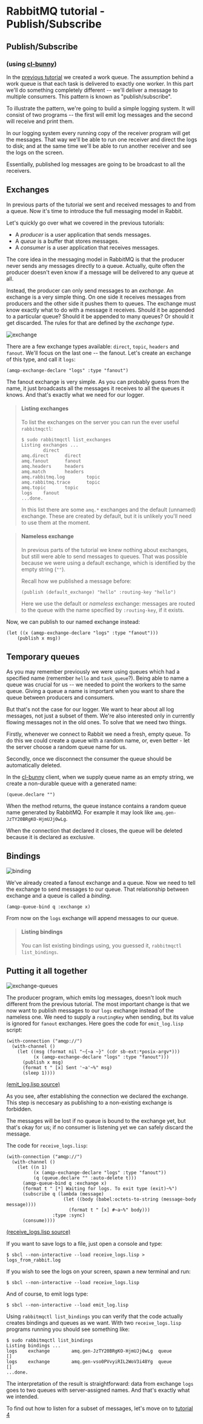 <!--
Copyright (C) 2007-2015 Pivotal Software, Inc. 

All rights reserved. This program and the accompanying materials
are made available under the terms of the under the Apache License, 
Version 2.0 (the "License”); you may not use this file except in compliance 
with the License. You may obtain a copy of the License at

http://www.apache.org/licenses/LICENSE-2.0

Unless required by applicable law or agreed to in writing, software
distributed under the License is distributed on an "AS IS" BASIS,
WITHOUT WARRANTIES OR CONDITIONS OF ANY KIND, either express or implied.
See the License for the specific language governing permissions and
limitations under the License.
-->
# RabbitMQ tutorial - Publish/Subscribe

## Publish/Subscribe
### (using [cl-bunny](http://cl-rabbit.io/cl-bunny))

In the [previous tutorial](tutorial-two-cl.md) we created a work
queue. The assumption behind a work queue is that each task is
delivered to exactly one worker. In this part we'll do something
completely different -- we'll deliver a message to multiple
consumers. This pattern is known as "publish/subscribe".

To illustrate the pattern, we're going to build a simple logging
system. It will consist of two programs -- the first will emit log
messages and the second will receive and print them.

In our logging system every running copy of the receiver program will
get the messages. That way we'll be able to run one receiver and
direct the logs to disk; and at the same time we'll be able to run
another receiver and see the logs on the screen.

Essentially, published log messages are going to be broadcast to all
the receivers.

Exchanges
---------

In previous parts of the tutorial we sent and received messages to and
from a queue. Now it's time to introduce the full messaging model in
Rabbit.

Let's quickly go over what we covered in the previous tutorials:

 * A _producer_ is a user application that sends messages.
 * A _queue_ is a buffer that stores messages.
 * A _consumer_ is a user application that receives messages.

The core idea in the messaging model in RabbitMQ is that the producer
never sends any messages directly to a queue. Actually, quite often
the producer doesn't even know if a message will be delivered to any
queue at all.

Instead, the producer can only send messages to an _exchange_. An
exchange is a very simple thing. On one side it receives messages from
producers and the other side it pushes them to queues. The exchange
must know exactly what to do with a message it receives. Should it be
appended to a particular queue? Should it be appended to many queues?
Or should it get discarded. The rules for that are defined by the
_exchange type_.

![exchange](http://i.imgur.com/zsxeGrA.png)

There are a few exchange types available: `direct`, `topic`, `headers`
and `fanout`. We'll focus on the last one -- the fanout. Let's create
an exchange of this type, and call it `logs`:

    (amqp-exchange-declare "logs" :type "fanout")

The fanout exchange is very simple. As you can probably guess from the
name, it just broadcasts all the messages it receives to all the
queues it knows. And that's exactly what we need for our logger.


> #### Listing exchanges
>
> To list the exchanges on the server you can run the ever useful `rabbitmqctl`:
>
>     $ sudo rabbitmqctl list_exchanges
>     Listing exchanges ...
>             direct
>     amq.direct      direct
>     amq.fanout      fanout
>     amq.headers     headers
>     amq.match       headers
>     amq.rabbitmq.log        topic
>     amq.rabbitmq.trace      topic
>     amq.topic       topic
>     logs    fanout
>     ...done.
>
> In this list there are some `amq.*` exchanges and the default (unnamed)
> exchange. These are created by default, but it is unlikely you'll need to
> use them at the moment.


> #### Nameless exchange
>
> In previous parts of the tutorial we knew nothing about exchanges,
> but still were able to send messages to queues. That was possible
> because we were using a default exchange, which is identified by the empty string (`""`).
>
> Recall how we published a message before:
>
>	  (publish (default_exchange) "hello" :routing-key "hello")
>
> Here we use the default or _nameless_ exchange: messages are
> routed to the queue with the name specified by `:routing-key`, if it exists.

Now, we can publish to our named exchange instead:

    (let ((x (amqp-exchange-declare "logs" :type "fanout")))
	    (publish x msg))


Temporary queues
----------------

As you may remember previously we were using queues which had a
specified name (remember `hello` and `task_queue`?). Being able to name
a queue was crucial for us -- we needed to point the workers to the
same queue.  Giving a queue a name is important when you
want to share the queue between producers and consumers.

But that's not the case for our logger. We want to hear about all
log messages, not just a subset of them. We're
also interested only in currently flowing messages not in the old
ones. To solve that we need two things.

Firstly, whenever we connect to Rabbit we need a fresh, empty queue.
To do this we could create a queue with a random name, or,
even better - let the server choose a random queue name for us.

Secondly, once we disconnect the consumer the queue should be
automatically deleted.

In the [cl-bunny](http://cl-rabbit.io/cl-bunny) client, when we supply queue name
as an empty string, we create a non-durable queue with a generated name:

    (queue.declare "")

When the method returns, the queue instance contains a random queue name
generated by RabbitMQ. For example it may look like `amq.gen-JzTY20BRgKO-HjmUJj0wLg`.

When the connection that declared it closes, the queue will be deleted
because it is declared as exclusive.


Bindings
--------

![binding](http://i.imgur.com/yD3ARG8.png)

We've already created a fanout exchange and a queue. Now we need to
tell the exchange to send messages to our queue. That relationship
between exchange and a queue is called a _binding_.

    (amqp-queue-bind q :exchange x)

From now on the `logs` exchange will append messages to our queue.

> #### Listing bindings
>
> You can list existing bindings using, you guessed it,
> `rabbitmqctl list_bindings`.


Putting it all together
-----------------------

![exchange-queues](http://i.imgur.com/T2dIpCt.png)


The producer program, which emits log messages, doesn't look much
different from the previous tutorial. The most important change is that
we now want to publish messages to our `logs` exchange instead of the
nameless one. We need to supply a `routingKey` when sending, but its
value is ignored for `fanout` exchanges. Here goes the code for
`emit_log.lisp` script:

	(with-connection ("amqp://")
	  (with-channel ()
	    (let ((msg (format nil "~{~a ~}" (cdr sb-ext:*posix-argv*)))
	          (x (amqp-exchange-declare "logs" :type "fanout")))
	      (publish x msg)
	      (format t " [x] Sent '~a'~%" msg)
	      (sleep 1))))


[(emit_log.lisp source)](code/emit_logs.lisp)

As you see, after establishing the connection we declared the
exchange. This step is neccesary as publishing to a non-existing
exchange is forbidden.

The messages will be lost if no queue is bound to the exchange yet,
but that's okay for us; if no consumer is listening yet we can safely discard the message.

The code for `receive_logs.lisp`:

	(with-connection ("amqp://")
	  (with-channel ()
	    (let ((n 1)
	          (x (amqp-exchange-declare "logs" :type "fanout"))
	          (q (queue.declare "" :auto-delete t)))
	      (amqp-queue-bind q :exchange x)
	      (format t " [*] Waiting for logs. To exit type (exit)~%")
	      (subscribe q (lambda (message)
	                     (let ((body (babel:octets-to-string (message-body message))))
	                       (format t " [x] #~a~%" body)))
	                 :type :sync)
	      (consume))))

[(receive_logs.lisp source)](code/receive_logs.lisp)


If you want to save logs to a file, just open a console and type:

    $ sbcl --non-interactive --load receive_logs.lisp > logs_from_rabbit.log

If you wish to see the logs on your screen, spawn a new terminal and run:

    $ sbcl --non-interactive --load receive_logs.lisp

And of course, to emit logs type:

    $ sbcl --non-interactive --load emit_log.lisp


Using `rabbitmqctl list_bindings` you can verify that the code actually
creates bindings and queues as we want. With two `receive_logs.lisp`
programs running you should see something like:

    $ sudo rabbitmqctl list_bindings
    Listing bindings ...
    logs    exchange        amq.gen-JzTY20BRgKO-HjmUJj0wLg  queue           []
    logs    exchange        amq.gen-vso0PVvyiRIL2WoV3i48Yg  queue           []
    ...done.

The interpretation of the result is straightforward: data from
exchange `logs` goes to two queues with server-assigned names. And
that's exactly what we intended.

To find out how to listen for a subset of messages, let's move on to
[tutorial 4](tutorial-four-cl.md)
